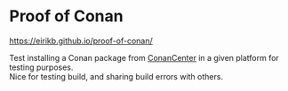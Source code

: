 # Proof of Conan

https://eirikb.github.io/proof-of-conan/

Test installing a Conan package from [ConanCenter](https://conan.io/center/) in a given platform for testing purposes.  
Nice for testing build, and sharing build errors with others.  

